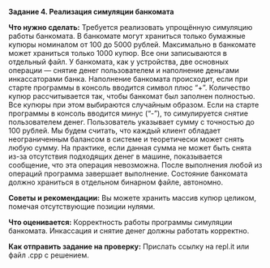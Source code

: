 **Задание 4. Реализация симуляции банкомата**

**Что нужно сделать:**
Требуется реализовать упрощённую симуляцию работы банкомата. В банкомате могут храниться только
бумажные купюры номиналом от 100 до 5000 рублей. Максимально в банкомате может храниться только
1000 купюр. Все они записываются в отдельный файл. У банкомата, как у устройства, две основных
операции — снятие денег пользователем и наполнение деньгами инкассаторами банка.
Наполнение банкомата происходит, если при старте программы в консоль вводится символ плюс “+”.
Количество купюр рассчитывается так, чтобы банкомат был заполнен полностью. Все купюры при этом
выбираются случайным образом.
Если на старте программы в консоль вводится минус (“-”), то симулируется снятие пользователем денег.
Пользователь указывает сумму с точностью до 100 рублей. Мы будем считать, что каждый клиент обладает
неограниченным балансом в системе и теоретически может снять любую сумму. На практике, если данная
сумма не может быть снята из-за отсутствия подходящих денег в машине, показывается сообщение, что
эта операция невозможна.
После выполнения любой из операций программа завершает выполнение. Состояние банкомата должно
храниться в отдельном бинарном файле, автономно.

**Советы и рекомендации:**
Вы можете хранить массив купюр целиком, помечая отсутствующие позиции нулями.

**Что оценивается:**
Корректность работы программы симуляции банкомата. Инкассация и снятие денег должны работать корректно.

**Как отправить задание на проверку:**
Прислать ссылку на repl.it или файл .срр с решением.